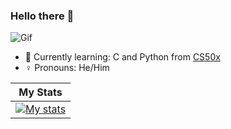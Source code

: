 ### Hello there 👋
![Gif](https://media.tenor.com/0Akz_GWDQyQAAAAC/star-wars-hello-there.gif)
- 🌱 Currently learning: C and Python from [CS50x](https://cs50.harvard.edu/x/2023/)
- ♀️ Pronouns: He/Him

|My Stats|
|------------|
|[![My stats](https://github-readme-stats-goku-04.vercel.app/api?username=Goku-04&count_private=true&show_icons=true&theme=discord_old_blurple)](https://github.com/anuraghazra/github-readme-stats)|
